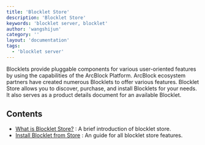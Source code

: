 ```yaml
---
title: 'Blocklet Store'
description: 'Blocklet Store'
keywords: 'blocklet server, blocklet'
author: 'wangshijun'
category: ''
layout: 'documentation'
tags:
  - 'blocklet server'
---
```


Blocklets provide pluggable components for various user-oriented features by using the capabilities of the ArcBlock Platform. ArcBlock ecosystem partners have created numerous Blocklets to offer various features. Blocklet Store allows you to discover, purchase, and install Blocklets for your needs. It also serves as a product details document for an available Blocklet.

## Contents

- [What is Blocklet Store?](./what-is-store) : A brief introduction of blocklet store.
- [Install Blocklet from Store](./find-and-install) : An guide for all blocklet store features.
